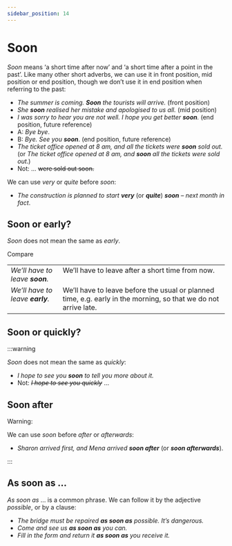```yaml
---
sidebar_position: 14
---
```


# Soon

*Soon* means ‘a short time after now’ and ‘a short time after a point in the past’. Like many other short adverbs, we can use it in front position, mid position or end position, though we don’t use it in end position when referring to the past:

- *The summer is coming. **Soon** the tourists will arrive.* (front position)
- *She **soon** realised her mistake and apologised to us all.* (mid position)
- *I was sorry to hear you are not well. I hope you get better **soon**.* (end position, future reference)
- A: *Bye bye*.
- B: *Bye. See you* ***soon***. (end position, future reference)
- *The ticket office opened at 8 am, and all the tickets were **soon** sold out.* (or *The ticket office opened at 8 am, and **soon** all the tickets were sold out*.)
- Not: … ~~were sold out soon.~~

We can use *very* or *quite* before *soon*:

- *The construction is planned to start **very*** (or ***quite***) ***soon** – next month in fact*.

## Soon or early?

*Soon* does not mean the same as *early*.

Compare

<table><tbody><tr valign="top"><td><i>We’ll have to leave </i><b><i>soon</i></b><i>.</i></td><td>We’ll have to leave after a short time from now.</td></tr><tr valign="top"><td><i>We’ll have to leave </i><b><i>early</i></b><i>.</i></td><td>We’ll have to leave before the usual or planned time, e.g. early in the morning, so that we do not arrive late.</td></tr></tbody></table>

## Soon or quickly?

:::warning

*Soon* does not mean the same as *quickly*:

- *I hope to see you **soon** to tell you more about it.*
- Not: *~~I hope to see you quickly~~* …

## Soon after

Warning:

We can use *soon* before *after* or *afterwards*:

- *Sharon arrived first, and Mena arrived* ***soon after*** (or ***soon afterwards***).

:::

## As soon as …

*As soon as* … is a common phrase. We can follow it by the adjective *possible*, or by a clause:

- *The bridge must be repaired **as soon as** possible. It’s dangerous.*
- *Come and see us **as soon as** you can.*
- *Fill in the form and return it **as soon as** you receive it.*
